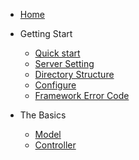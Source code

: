 * [Home](/)
* Getting Start

    * [Quick start](quickStart.md)
    * [Server Setting](serverSetting.md)
    * [Directory Structure](dirStructure.md)
    * [Configure](configure.md)
    * [Framework Error Code](errorCode.md)
    
* The Basics

    * [Model](model.md)
    * [Controller](controller.md)
